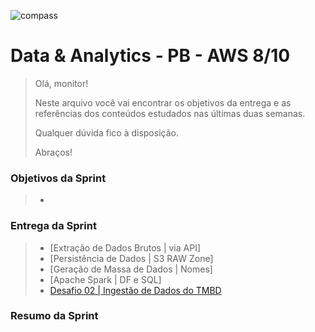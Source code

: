 ![compass](https://vetores.org/d/compass-uol.svg)

# Data & Analytics - PB - AWS 8/10

> Olá, monitor! 
> 
> Neste arquivo você vai encontrar os objetivos da entrega e as referências dos conteúdos estudados nas últimas duas semanas.
> 
> Qualquer dúvida fico à disposição. 
> 
> Abraços!

### Objetivos da Sprint
>
> - 
>
### Entrega da Sprint
>
> - [Extração de Dados Brutos | via API]
> - [Persistência de Dados | S3 RAW Zone]
> - [Geração de Massa de Dados | Nomes]
> - [Apache Spark | DF e SQL]
> - [Desafio 02 | Ingestão de Dados do TMBD]()
>
### Resumo da Sprint
>
> 